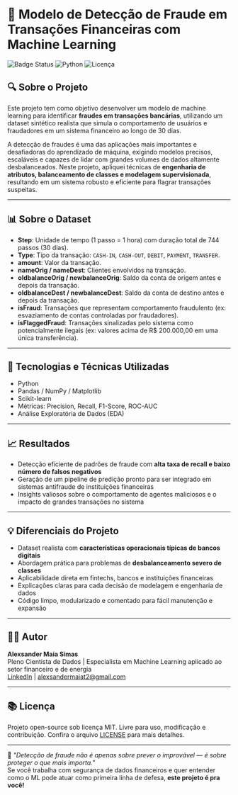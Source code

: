 # 💸 Modelo de Detecção de Fraude em Transações Financeiras com Machine Learning

![Badge Status](https://img.shields.io/badge/status-em%20desenvolvimento-yellow)
![Python](https://img.shields.io/badge/Python-3.10-blue)
![Licença](https://img.shields.io/badge/licença-MIT-green)

## 🔍 Sobre o Projeto

Este projeto tem como objetivo desenvolver um modelo de machine learning para identificar **fraudes em transações bancárias**, utilizando um dataset sintético realista que simula o comportamento de usuários e fraudadores em um sistema financeiro ao longo de 30 dias.

A detecção de fraudes é uma das aplicações mais importantes e desafiadoras do aprendizado de máquina, exigindo modelos precisos, escaláveis e capazes de lidar com grandes volumes de dados altamente desbalanceados. Neste projeto, apliquei técnicas de **engenharia de atributos, balanceamento de classes e modelagem supervisionada**, resultando em um sistema robusto e eficiente para flagrar transações suspeitas.

---

## 📊 Sobre o Dataset

- **Step**: Unidade de tempo (1 passo = 1 hora) com duração total de 744 passos (30 dias).
- **Type**: Tipo da transação: `CASH-IN`, `CASH-OUT`, `DEBIT`, `PAYMENT`, `TRANSFER`.
- **amount**: Valor da transação.
- **nameOrig / nameDest**: Clientes envolvidos na transação.
- **oldbalanceOrig / newbalanceOrig**: Saldo da conta de origem antes e depois da transação.
- **oldbalanceDest / newbalanceDest**: Saldo da conta de destino antes e depois da transação.
- **isFraud**: Transações que representam comportamento fraudulento (ex: esvaziamento de contas controladas por fraudadores).
- **isFlaggedFraud**: Transações sinalizadas pelo sistema como potencialmente ilegais (ex: valores acima de R$ 200.000,00 em uma única transferência).

---

## 🧠 Tecnologias e Técnicas Utilizadas

- Python 
- Pandas / NumPy / Matplotlib 
- Scikit-learn
- Métricas: Precision, Recall, F1-Score, ROC-AUC
- Análise Exploratória de Dados (EDA)

---

## 📈 Resultados

- Detecção eficiente de padrões de fraude com **alta taxa de recall e baixo número de falsos negativos**
- Geração de um pipeline de predição pronto para ser integrado em sistemas antifraude de instituições financeiras
- Insights valiosos sobre o comportamento de agentes maliciosos e o impacto de grandes transações no sistema

---

## 💡 Diferenciais do Projeto

- Dataset realista com **características operacionais típicas de bancos digitais**
- Abordagem prática para problemas de **desbalanceamento severo de classes**
- Aplicabilidade direta em fintechs, bancos e instituições financeiras
- Explicações claras para cada decisão de modelagem e engenharia de dados
- Código limpo, modularizado e comentado para fácil manutenção e expansão

---

## 👨‍💼 Autor

**Alexsander Maia Simas**  
Pleno Cientista de Dados | Especialista em Machine Learning aplicado ao setor financeiro e de energia  
[LinkedIn](https://www.linkedin.com/in/alexsander-maia-simas-371222112/) | [alexsandermaiat2@gmail.com](mailto:alexsandermaiat2@gmail.com)

---

## 📚 Licença

Projeto open-source sob licença MIT. Livre para uso, modificação e contribuição. Confira o arquivo [LICENSE](./LICENSE) para mais detalhes.

---

💬 *"Detecção de fraude não é apenas sobre prever o improvável — é sobre proteger o que mais importa."*  
Se você trabalha com segurança de dados financeiros e quer entender como o ML pode atuar como primeira linha de defesa, **este projeto é pra você!**


